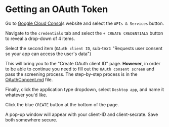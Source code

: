 # Getting an OAuth Token

Go to [Google Cloud Consol](https://console.cloud.google.com/)s website and select the `APIs & Services` button.

Navigate to the `credentials` tab and select the `+ CREATE CREDENTIALS` button to reveal a drop-down of 4 items. 

Select the second item (`OAuth client ID`, sub-text: "Requests user consent so your app can access the user's data")

This will bring you to the "Create OAuth client ID" page. **However**, in order to be able to continue you need to fill out the `OAuth consent screen` and pass the screening process. The step-by-step process is in the [OAuthConcent.md](OAuthConcent.md) file.

Finally, click the application type dropdown, select `Desktop app`, and name it whatever you'd like.

Click the blue `CREATE` button at the bottom of the page.

A pop-up window will appear with your client-ID and client-secrate. Save both somewhere secure.


